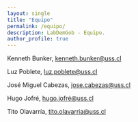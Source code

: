 ```yaml
---
layout: single
title: "Equipo"
permalink: /equipo/
description: LabDemGob - Equipo.
author_profile: true
---
```



Kenneth Bunker, kenneth.bunker@uss.cl

Luz Poblete, luz.poblete@uss.cl

José Miguel Cabezas, jose.cabezas@uss.cl

Hugo Jofré, hugo.jofré@uss.cl

Tito Olavarría, tito.olavarria@uss.cl
